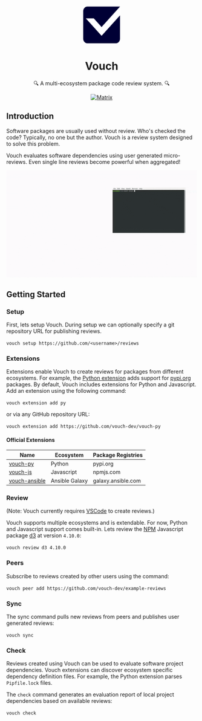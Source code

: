 <p align="center">
  <img src="assets/logo.svg" alt="Vouch" width="100" height="100" />
</p>

<h1 align="center">Vouch</h1>

<p align="center">🔍 A multi-ecosystem package code review system. 🔍</p>

<p align="center">
  <a href="https://matrix.to/#/#vouch:matrix.org"><img src="https://img.shields.io/matrix/vouch:matrix.org?label=chat&logo=matrix" alt="Matrix"></a>
</p>

## Introduction

Software packages are usually used without review. Who's checked the code? Typically, no one but the author. Vouch is a review system designed to solve this problem.

Vouch evaluates software dependencies using user generated micro-reviews. Even single line reviews become powerful when aggregated!

<p align="center">
  <img src="assets/vouch_review_is-even_v3.gif" alt="Using Vouch to review Javascript package is-even." />
</p>

## Getting Started

### Setup

First, lets setup Vouch. During setup we can optionally specify a git repository URL for publishing reviews.

`vouch setup https://github.com/<username>/reviews`

### Extensions

Extensions enable Vouch to create reviews for packages from different ecosystems. For example, the [Python extension](https://github.com/vouch-dev/vouch-py) adds support for [pypi.org](https://pypi.org) packages. By default, Vouch includes extensions for Python and Javascript. Add an extension using the following command:

`vouch extension add py`

or via any GitHub repository URL:

`vouch extension add https://github.com/vouch-dev/vouch-py`

#### Official Extensions

| Name                                                        | Ecosystem      | Package Registries |
|-------------------------------------------------------------|----------------|--------------------|
| [vouch-py](https://github.com/vouch-dev/vouch-py)           | Python         | pypi.org           |
| [vouch-js](https://github.com/vouch-dev/vouch-js)           | Javascript     | npmjs.com          |
| [vouch-ansible](https://github.com/vouch-dev/vouch-ansible) | Ansible Galaxy | galaxy.ansible.com |

### Review

(Note: Vouch currently requires [VSCode](https://code.visualstudio.com/) to create reviews.)

Vouch supports multiple ecosystems and is extendable. For now, Python and Javascript support comes built-in. Lets review the [NPM](https://www.npmjs.com/) Javascript package [d3](https://www.npmjs.com/package/d3) at version `4.10.0`:

`vouch review d3 4.10.0`

### Peers

Subscribe to reviews created by other users using the command:

`vouch peer add https://github.com/vouch-dev/example-reviews`

### Sync

The sync command pulls new reviews from peers and publishes user generated reviews:

`vouch sync`

### Check

Reviews created using Vouch can be used to evaluate software project dependencies. Vouch extensions can discover ecosystem specific dependency definition files. For example, the Python extension parses `Pipfile.lock` files.

The `check` command generates an evaluation report of local project dependencies based on available reviews:

`vouch check`

